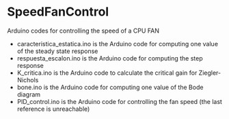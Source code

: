 # SpeedFanControl
Arduino codes for controlling the speed of a CPU FAN

- caracteristica_estatica.ino  is the Arduino code for computing one value of the steady state response
- respuesta_escalon.ino        is the Arduino code for computing the step response
- K_critica.ino                is the Arduino code to calculate the critical gain for Ziegler-Nichols
- bone.ino                     is the Arduino code for computing one value of the Bode diagram
- PID_control.ino              is the Arduino code for controlling the fan speed (the last reference is unreachable)
